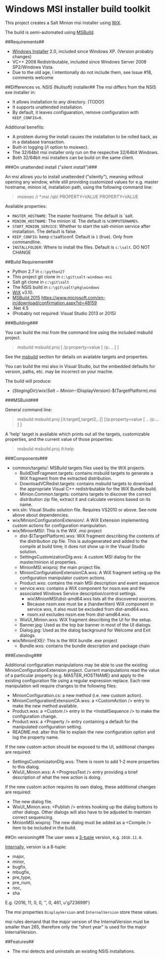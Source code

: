 Windows MSI installer build toolkit
================

This project creates a Salt Minion msi installer using [WiX][WiXId].

The build is semi-automated using [MSBuild][MSBuildId].

##Requirements##
- [Windows Installer][WindowsInstaller] 2.0, included since Windows XP. (Version probably changes)
-  VC++ 2008 Redistributable, included since Windows Server 2008 SP2/Windows Vista.
  - Due to the old age, I intentionally do not include them, see Issue #18, comments welcome
 
##Differences vs. NSIS (Nullsoft) installer##
The msi differs from the NSIS exe installer in:

- It allows installation to any directory. (TODO!)
- It supports unattended installation.
- By default, it leaves configuaration, remove configuration with `KEEP_CONFIG=0`.

Additional benefits:

- A problem during the install causes the installation to be rolled back, as in a database transaction.
- Built-in logging (/l option to msiexec).
- The 32/64bit msi installer only run on the respecitve 32/64bit Windows.
- Both 32/64bit msi installers can be build on the same client. 

###On unattended install ("silent install")###

An msi allows you to install unattended ("silently"), meaning without opening any window, while still providing
customized values for e.g. master hostname, minion id, installation path, using the following command line:

> msiexec /i *.msi /qb! PROPERTY=VALUE PROPERTY=VALUE 


Available properties:

- `MASTER_HOSTNAME`: The master hostname. The default is `salt.
- `MINION_HOSTNAME`: The minion id. The default is `%COMPUTERNAME%`.
- `START_MINION_SERVICE`: Whether to start the salt-minion service after installation. The default is false.
- `KEEP_CONFIG`: keep c:\salt\conf. Default is `1` (true). Only from commandline.
- `INSTALLFOLDER`: Where to install the files. Default is `c:\salt`. DO NOT CHANGE

##Build Requirement##

- Python 2.7 in `c:\python27`
- This project git clone in `c:\git\salt-windows-msi`
- Salt git clone in `c:\git\salt`
- The NSIS build in `c:\git\salt\pkg\windows`
- [WiX][WiXId] v3.10.
- [MSBuild 2015][MSBuild2015Id]  https://www.microsoft.com/en-in/download/confirmation.aspx?id=48159
- .Net 4.5
- (Probably not required: Visual Studio 2013 or 2015)

###Building###

You can build the msi from the command line using the included msbuild project.

> msbuild msbuild.proj [ /p:property=value [ /p:... ] ]

See the [msbuild](#msbuild) section for details on available
targets and properties.

You can build the msi also in Visual Studio, but the embedded defaults for
version, paths, etc. may be incorrect on your machie.

The build will produce:
 - $(StagingDir)/wix/Salt-Minion-$(DisplayVersion)-$(TargetPlatform).msi

###<a id="msbuild"></a>MSBuild###

General command line:

> msbuild msbuild.proj \[/t:target[,target2,..]] \[/p:property=value [ .. /p:... ] ]

A 'help' target is available which prints out all the targets, customizable
properties, and the current value of those properties:

> msbuild msbuild.proj /t:help


###Components###

- common/targets/: MSBuild targets files used by the WiX projects.
  - BuildDistFragment.targets: contains msbuild targets to generate a WiX
    fragment from the extracted distribution.
  - DownloadVCRedist.targets: contains msbuild targets to download the
    appropriate Visual C++ redistributable for the WiX Bundle build.
  - Minion.Common.targets: contains targets to discover the correct
    distribution zip file, extract it and calculate versions based on its name.
- wix.sln: Visual Studio solution file. Requires VS2010 or above. See
  note above about dependencies.
- wix/MinionConfigurationExtension/: A WiX Extension implementing custom
  actions for configuration manipulation.
- wix/MinionMSI/: This is the WiX .msi project
  - dist-$(TargetPlatform).wxs: WiX fragment describing the contents of the
    distribution zip file. This is autogenerated and added to the compile at
    build time; it does not show up in the Visual Studio solution.
  - SettingsCustomizationDlg.wxs: A custom MSI dialog for the master/minion id
    properties.
  - MinionMSI.wixproj: the main project file.
  - MinionConfigurationExtensionCA.wxs: A WiX fragment setting up the
    configuration manipulator custom actions.
  - Product.wxs: contains the main MSI description and event sequence
  - service.wxs: contains a WiX component for nssm.exe and the
    associated Windows Service description/control settings.
    - wix\MinionMSI\dist-amd64.wxs lists all the discovered sources.
    - Because nssm.exe must be a (handwritten) WiX component in service.wxs, it also must be excluded from dist-amd64.wxs. 
    - nssm.xsl excludes nssm.exe from dist-amd64.wxs.
  - WixUI\_Minion.wxs: WiX fragment describing the UI for the setup.
  - Banner.jpg: Used as the top bar banner in most of the UI dialogs.
  - Dialog.jpg: Used as the dialog background for Welcome and Exit dialogs.
- wix/MinionEXE/: This is the WiX bundle .exe project
  - Bundle.wxs: contains the bundle description and package chain


###Extending###

Additional configuration manipulations may be able to use the existing
MinionConfigurationExtension project. Current manipulations read the
value of a particular property (e.g. MASTER\_HOSTNAME) and apply to the
existing configuration file using a regular expression replace. Each new
manipulation will require changes to the following files:

- MinionConfiguration.cs: a new method (i.e. new custom action).
- MinionConfigurationExtensionCA.wxs: a &lt;CustomAction /&gt; entry to
  make the new method available.
- Product.wxs: a &lt;Custom /&gt; entry in the &lt;InstallSequence /&gt;
  to make the configuration change.
- Product.wxs: a &lt;Property /&gt; entry containing a default for the
  manipulated configuration setting.
- README.md: alter this file to explain the new configuration option and
  log the property name.

If the new custom action should be exposed to the UI, additional changes
are required:

- SettingsCustomizatonDlg.wxs: There is room to add 1-2 more properties
  to this dialog.
- WixUI\_Minion.wxs: A &lt;ProgressText /&gt; entry providing a brief
  description of what the new action is doing.

If the new custom action requires its own dialog, these additional
changes are required:

- The new dialog file.
- WixUI\_Minion.wxs: &lt;Publish /&gt; entries hooking up the dialog
  buttons to other dialogs. Other dialogs will also have to be adjusted
  to maintain correct sequencing.
- MinionMSI.wixproj: The new dialog must be added as a &lt;Compile /&gt;
  item to be included in the build.

##On versioning##
The user sees a [3-tuple][version_html] version, e.g. `2016.11.0`.

[Internally][version_py], version is a 8-tuple:
- major,
- minor,
- bugfix,
- mbugfix,
- pre_type,
- pre_num,
- noc,
- sha

E.g. (2016, 11, 0, 0, '', 0, 461, u'g723699f')

The msi properties `DisplayVersion` and `InternalVersion` store these values.

msi rules demand that the major version of the InternalVersion must be smaller than 265, therefore only the "short year" is used for the major InternalVersion.


##Features##
- The msi detects and uninstalls an existing NSIS installations.


[WiXId]: http://wixtoolset.org "WiX Homepage"
[MSBuildId]: http://msdn.microsoft.com/en-us/library/0k6kkbsd(v=vs.120).aspx "MSBuild Reference"
[MSBuild2015Id]: https://www.microsoft.com/en-in/download/details.aspx?id=48159
[version_html]: https://docs.saltstack.com/en/latest/topics/releases/version_numbers.html
[version_py]: https://github.com/saltstack/salt/blob/develop/salt/version.py
[WindowsInstaller]:https://en.wikipedia.org/wiki/Windows_Installer#Versions